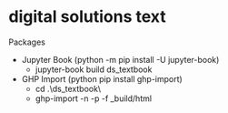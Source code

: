 # digital solutions text
 
Packages
- Jupyter Book (python -m pip install -U jupyter-book)
  - jupyter-book build ds_textbook
- GHP Import (python pip install ghp-import)
  - cd .\ds_textbook\
  - ghp-import -n -p -f _build/html